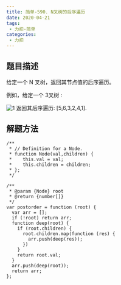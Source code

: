 ```yaml
---
title: 简单-590. N叉树的后序遍历
date: 2020-04-21
tags:
 - 力扣-简单
categories: 
 - 力扣
---
```

## 题目描述
给定一个 N 叉树，返回其节点值的后序遍历。

例如，给定一个 3叉树 :

![1](https://assets.leetcode-cn.com/aliyun-lc-upload/uploads/2018/10/12/narytreeexample.png)
返回其后序遍历: [5,6,3,2,4,1].
## 解题方法

```
/**
 * // Definition for a Node.
 * function Node(val,children) {
 *    this.val = val;
 *    this.children = children;
 * };
 */

/**
 * @param {Node} root
 * @return {number[]}
 */
var postorder = function (root) {
  var arr = [];
  if (!root) return arr;
  function deep(root) {
    if (root.children) {
      root.children.map(function (res) {
        arr.push(deep(res));
      })
    }
    return root.val;
  }
  arr.push(deep(root));
  return arr;
};
```